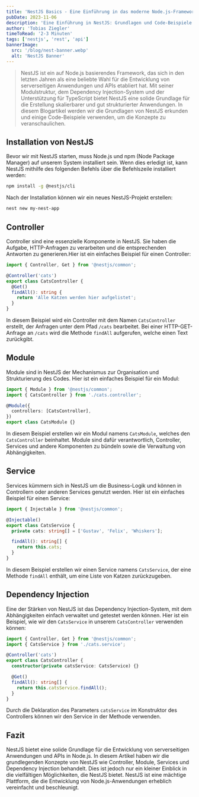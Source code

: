 ```yaml
---
title: 'NestJS Basics - Eine Einführung in das moderne Node.js-Framework 🐈'
pubDate: 2023-11-06
description: 'Eine Einführung in NestJS: Grundlagen und Code-Beispiele für Node.js-Entwickler.'
author: 'Tobias Ziegler'
timeToRead: '2-3 Minuten'
tags: ['nestjs', 'rest', 'api']
bannerImage:
  src: '/blog/nest-banner.webp'
  alt: 'NestJS Banner'
---
```


> NestJS ist ein auf Node.js basierendes Framework, das sich in den letzten Jahren als eine beliebte Wahl für die Entwicklung von serverseitigen Anwendungen und APIs etabliert hat. Mit seiner Modulstruktur, dem Dependency Injection-System und der Unterstützung für TypeScript bietet NestJS eine solide Grundlage für die Erstellung skalierbarer und gut strukturierter Anwendungen. In diesem Blogartikel werden wir die Grundlagen von NestJS erkunden und einige Code-Beispiele verwenden, um die Konzepte zu veranschaulichen.

## Installation von NestJS

Bevor wir mit NestJS starten, muss Node.js und npm (Node Package Manager) auf unserem System installiert sein. Wenn dies erledigt ist, kann NestJS mithilfe des folgenden Befehls über die Befehlszeile installiert werden:

```bash
npm install -g @nestjs/cli
```

Nach der Installation können wir ein neues NestJS-Projekt erstellen:

```bash
nest new my-nest-app
```

## Controller

Controller sind eine essenzielle Komponente in NestJS. Sie haben die Aufgabe, HTTP-Anfragen zu verarbeiten und die entsprechenden Antworten zu generieren.Hier ist ein einfaches Beispiel für einen Controller:

```typescript
import { Controller, Get } from '@nestjs/common';

@Controller('cats')
export class CatsController {
  @Get()
  findAll(): string {
    return 'Alle Katzen werden hier aufgelistet';
  }
}
```

In diesem Beispiel wird ein Controller mit dem Namen `CatsController` erstellt, der Anfragen unter dem Pfad `/cats` bearbeitet. Bei einer HTTP-GET-Anfrage an `/cats` wird die Methode `findAll` aufgerufen, welche einen Text zurückgibt.

## Module

Module sind in NestJS der Mechanismus zur Organisation und Strukturierung des Codes. Hier ist ein einfaches Beispiel für ein Modul:

```typescript
import { Module } from '@nestjs/common';
import { CatsController } from './cats.controller';

@Module({
  controllers: [CatsController],
})
export class CatsModule {}
```

In diesem Beispiel erstellen wir ein Modul namens `CatsModule`, welches den `CatsController` beinhaltet. Module sind dafür verantwortlich, Controller, Services und andere Komponenten zu bündeln sowie die Verwaltung von Abhängigkeiten.

## Service

Services kümmern sich in NestJS um die Business-Logik und können in Controllern oder anderen Services genutzt werden. Hier ist ein einfaches Beispiel für einen Service:

```typescript
import { Injectable } from '@nestjs/common';

@Injectable()
export class CatsService {
  private cats: string[] = ['Gustav', 'Felix', 'Whiskers'];

  findAll(): string[] {
    return this.cats;
  }
}
```

In diesem Beispiel erstellen wir einen Service namens `CatsService`, der eine Methode `findAll` enthält, um eine Liste von Katzen zurückzugeben.

## Dependency Injection

Eine der Stärken von NestJS ist das Dependency Injection-System, mit dem Abhängigkeiten einfach verwaltet und getestet werden können. Hier ist ein Beispiel, wie wir den `CatsService` in unserem `CatsController` verwenden können:

```typescript
import { Controller, Get } from '@nestjs/common';
import { CatsService } from './cats.service';

@Controller('cats')
export class CatsController {
  constructor(private catsService: CatsService) {}

  @Get()
  findAll(): string[] {
    return this.catsService.findAll();
  }
}
```

Durch die Deklaration des Parameters `catsService` im Konstruktor des Controllers können wir den Service in der Methode verwenden.

## Fazit

NestJS bietet eine solide Grundlage für die Entwicklung von serverseitigen Anwendungen und APIs in Node.js. In diesem Artikel haben wir die grundlegenden Konzepte von NestJS wie Controller, Module, Services und Dependency Injection behandelt. Dies ist jedoch nur ein kleiner Einblick in die vielfältigen Möglichkeiten, die NestJS bietet. NestJS ist eine mächtige Plattform, die die Entwicklung von Node.js-Anwendungen erheblich vereinfacht und beschleunigt.
